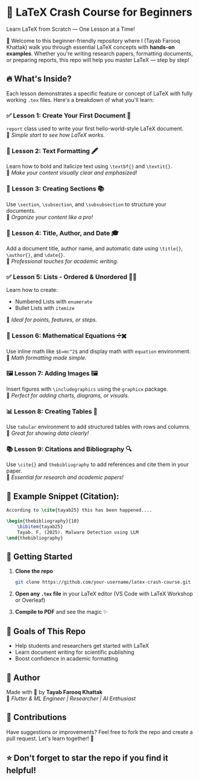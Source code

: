 # 📄 LaTeX Crash Course for Beginners

Learn LaTeX from Scratch — One Lesson at a Time!

👋 Welcome to this beginner-friendly repository where I (Tayab Farooq Khattak) walk you through essential LaTeX concepts with **hands-on examples**. Whether you're writing research papers, formatting documents, or preparing reports, this repo will help you master LaTeX — step by step!

## 🔥 What's Inside?

Each lesson demonstrates a specific feature or concept of LaTeX with fully working `.tex` files. Here's a breakdown of what you'll learn:

### ✅ Lesson 1: Create Your First Document 📝
`report` class used to write your first hello-world-style LaTeX document.  
📌 *Simple start to see how LaTeX works.*

### 🎨 Lesson 2: Text Formatting 🖋
Learn how to bold and italicize text using `\textbf{}` and `\textit{}`.  
📌 *Make your content visually clear and emphasized!*

### 🧱 Lesson 3: Creating Sections 📚
Use `\section`, `\subsection`, and `\subsubsection` to structure your documents.  
📌 *Organize your content like a pro!*

### 🧾 Lesson 4: Title, Author, and Date 🎓
Add a document title, author name, and automatic date using `\title{}`, `\author{}`, and `\date{}`.  
📌 *Professional touches for academic writing.*

### ✅ Lesson 5: Lists - Ordered & Unordered 🔢🔘
Learn how to create:
- Numbered Lists with `enumerate`
- Bullet Lists with `itemize`

📌 *Ideal for points, features, or steps.*

### 🧮 Lesson 6: Mathematical Equations ➗✖️
Use inline math like `$E=mc^2$` and display math with `equation` environment.  
📌 *Math formatting made simple.*

### 🖼️ Lesson 7: Adding Images 🖼️
Insert figures with `\includegraphics` using the `graphicx` package.  
📌 *Perfect for adding charts, diagrams, or visuals.*

### 📊 Lesson 8: Creating Tables 🧾
Use `tabular` environment to add structured tables with rows and columns.  
📌 *Great for showing data clearly!*

### 📚 Lesson 9: Citations and Bibliography 🔍
Use `\cite{}` and `thebibliography` to add references and cite them in your paper.  
📌 *Essential for research and academic papers!*

## 🧠 Example Snippet (Citation):

```latex
According to \cite{tayab25} this has been happened....

\begin{thebibliography}{10}
    \bibitem{tayab25}
    Tayab. F, (2025). Malware Detection using LLM
\end{thebibliography}
```

## 🚀 Getting Started

1. **Clone the repo**
   ```bash
   git clone https://github.com/your-username/latex-crash-course.git
   ```

2. **Open any `.tex` file** in your LaTeX editor (VS Code with LaTeX Workshop or Overleaf)

3. **Compile to PDF** and see the magic ✨

## 🎯 Goals of This Repo

- Help students and researchers get started with LaTeX
- Learn document writing for scientific publishing
- Boost confidence in academic formatting

## 📢 Author

Made with 💙 by **Tayab Farooq Khattak**  
🧠 *Flutter & ML Engineer | Researcher | AI Enthusiast*

## 🙌 Contributions

Have suggestions or improvements? Feel free to fork the repo and create a pull request. Let's learn together! 🌱

## ⭐️ Don't forget to star the repo if you find it helpful!